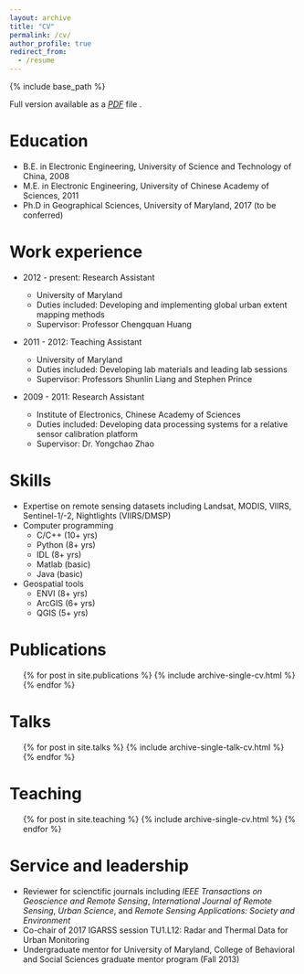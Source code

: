 ```yaml
---
layout: archive
title: "CV"
permalink: /cv/
author_profile: true
redirect_from:
  - /resume
---
```


{% include base_path %}

Full version available as a <i>[PDF](https://panshi-wang.github.io/cv.pdf)</i> file .

Education
======
* B.E. in Electronic Engineering, University of Science and Technology of China, 2008
* M.E. in Electronic Engineering, University of Chinese Academy of Sciences, 2011
* Ph.D in Geographical Sciences, University of Maryland, 2017 (to be conferred)

Work experience
======
* 2012 - present: Research Assistant
  * University of Maryland
  * Duties included: Developing and implementing global urban extent mapping methods
  * Supervisor: Professor Chengquan Huang

* 2011 - 2012: Teaching Assistant
  * University of Maryland
  * Duties included: Developing lab materials and leading lab sessions
  * Supervisor: Professors Shunlin Liang and Stephen Prince

* 2009 - 2011: Research Assistant
  * Institute of Electronics, Chinese Academy of Sciences
  * Duties included: Developing data processing systems for a relative sensor calibration platform
  * Supervisor: Dr. Yongchao Zhao
  
Skills
======
* Expertise on remote sensing datasets including Landsat, MODIS, VIIRS, Sentinel-1/-2, Nightlights (VIIRS/DMSP)
* Computer programming
  * C/C++ (10+ yrs)
  * Python (8+ yrs)
  * IDL (8+ yrs)
  * Matlab (basic)
  * Java (basic)
* Geospatial tools
  * ENVI (8+ yrs)
  * ArcGIS (6+ yrs)
  * QGIS (5+ yrs)

Publications
======
  <ul>{% for post in site.publications %}
    {% include archive-single-cv.html %}
  {% endfor %}</ul>
  
Talks
======
  <ul>{% for post in site.talks %}
    {% include archive-single-talk-cv.html %}
  {% endfor %}</ul>
  
Teaching
======
  <ul>{% for post in site.teaching %}
    {% include archive-single-cv.html %}
  {% endfor %}</ul>
  
Service and leadership
======
* Reviewer for scienctific journals including <i>IEEE Transactions on Geoscience and Remote Sensing</i>, <i>International Journal of Remote Sensing</i>, <i>Urban Science</i>, and <i>Remote Sensing Applications: Society and Environment</i>
* Co-chair of 2017 IGARSS session TU1.L12: Radar and Thermal Data for Urban Monitoring
* Undergraduate mentor for University of Maryland, College of Behavioral and Social Sciences graduate mentor program (Fall 2013)
